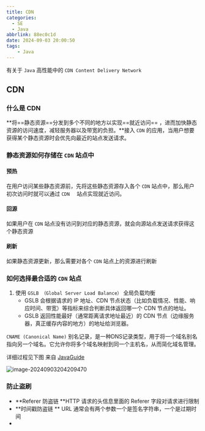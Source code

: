 ```yaml
---
title: CDN
categories:
  - SE
  - Java
abbrlink: 88ec0c1d
date: 2024-09-03 20:00:50
tags:
	- Java
---
```


有关于 `Java` 高性能中的 `CDN Content Delivery Network` 

<!--more-->

## CDN

### 什么是 CDN

**将==静态资源==分发到多个不同的地方以实现==就近访问== ，进而加快静态资源的访问速度，减轻服务器以及带宽的负担。**接入 `CDN` 的应用，当用户想要获得某个静态资源时会优先向最近的站点发送请求。

### 静态资源如何存储在 `CDN` 站点中

#### 预热

在用户访问某些静态资源前，先将这些静态资源存入各个 `CDN` 站点中，那么用户初次访问时就可以通过 `CDN  ` 站点实现就近访问。

#### 回源

如果用户在 `CDN` 站点没有访问到对应的静态资源，就会向源站点发送请求获得这个静态资源

#### 刷新

如果静态资源更新，那么需要对各个 `CDN` 站点上的资源进行刷新

### 如何选择最合适的 `CDN` 站点

1. 使用 `GSLB （Global Server Load Balance）` 全局负载均衡
   - GSLB 会根据请求的 IP 地址、CDN 节点状态（比如负载情况、性能、响应时间、带宽）等指标来综合判断具体返回哪一个 CDN 节点的地址。
   - GSLB 返回性能最好（通常距离请求地址最近）的 CDN 节点（边缘服务器，真正缓存内容的地方）的地址给浏览器。

`CNAME (Canonical Name)` 别名记录，是一种DNS记录类型，用于将一个域名别名指向另一个域名。它允许你将多个域名映射到同一个主机名，从而简化域名管理。

详细过程见下图 来自 [JavaGuide](https://javaguide.cn/high-performance/cdn.html#%E5%A6%82%E4%BD%95%E6%89%BE%E5%88%B0%E6%9C%80%E5%90%88%E9%80%82%E7%9A%84-cdn-%E8%8A%82%E7%82%B9)

![image-20240903204209470](https://wcx0206.oss-cn-nanjing.aliyuncs.com/image-20240903204209470.png)

### 防止盗刷

- **Referer 防盗链 **HTTP 请求的头信息里面的 Referer 字段对请求进行限制
- **时间戳防盗链 ** URL 通常会有两个参数一个是签名字符串，一个是过期时间
- 

